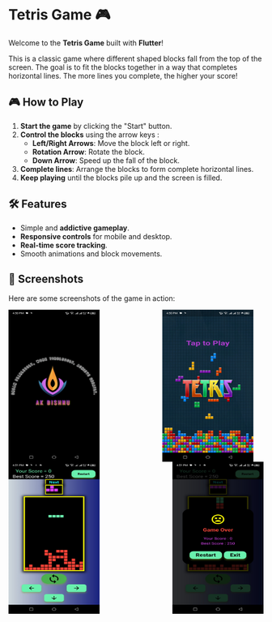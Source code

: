# Tetris Game 🎮

Welcome to the **Tetris Game** built with **Flutter**!

This is a classic game where different shaped blocks fall from the top of the screen. The goal is to fit the blocks together in a way that completes horizontal lines. The more lines you complete, the higher your score!

## 🎮 How to Play
1. **Start the game** by clicking the "Start" button.
2. **Control the blocks** using the arrow keys :
   - **Left/Right Arrows**: Move the block left or right.
   - **Rotation Arrow**: Rotate the block.
   - **Down Arrow**: Speed up the fall of the block.
3. **Complete lines**: Arrange the blocks to form complete horizontal lines.
4. **Keep playing** until the blocks pile up and the screen is filled.

## 🛠️ Features
- Simple and **addictive gameplay**.
- **Responsive controls** for mobile and desktop.
- **Real-time score tracking**.
- Smooth animations and block movements.

## 📱 Screenshots
Here are some screenshots of the game in action:

<div style="display: flex; justify-content: space-between; align-items: center; flex-wrap: wrap;">
  <img src="https://raw.githubusercontent.com/AK-Bishnu/Flutter-Projects/main/Tetris%20Game/Screenshot_20250203-165014.jpg" width="180" height="300" style="margin-right: 20px;">
  <img src="https://raw.githubusercontent.com/AK-Bishnu/Flutter-Projects/main/Tetris%20Game/Screenshot_20250203-165021.jpg" width="180" height="300" style="margin-right: 20px;">
  <img src="https://raw.githubusercontent.com/AK-Bishnu/Flutter-Projects/main/Tetris%20Game/Screenshot_20250203-165129.jpg" width="180" height="300" style="margin-right: 20px;">
  <img src="https://raw.githubusercontent.com/AK-Bishnu/Flutter-Projects/main/Tetris%20Game/Screenshot_20250203-165149.jpg" width="180" height="300">
</div>

